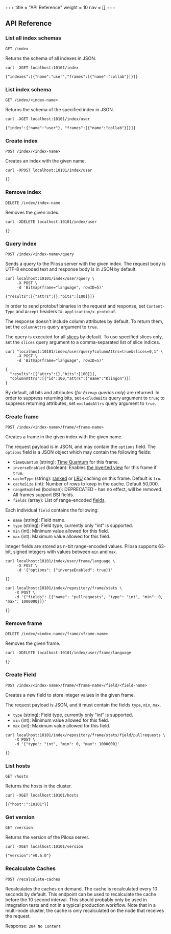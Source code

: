 +++
title = "API Reference"
weight = 10
nav = []
+++


## API Reference

### List all index schemas

`GET /index`

Returns the schema of all indexes in JSON.

``` request
curl -XGET localhost:10101/index
```
``` response
{"indexes":[{"name":"user","frames":[{"name":"collab"}]}]}
```

### List index schema

`GET /index/<index-name>`

Returns the schema of the specified index in JSON.

``` request
curl -XGET localhost:10101/index/user
```
``` response
{"index":{"name":"user"}, "frames":[{"name":"collab"}]}]}
```

### Create index

`POST /index/<index-name>`

Creates an index with the given name.

``` request
curl -XPOST localhost:10101/index/user
```
``` response
{}
```

### Remove index

`DELETE /index/index-name`

Removes the given index.

``` request
curl -XDELETE localhost:10101/index/user
```
``` response
{}
```

### Query index

`POST /index/<index-name>/query`

Sends a query to the Pilosa server with the given index. The request body is UTF-8 encoded text and response body is in JSON by default.

``` request
curl localhost:10101/index/user/query \
     -X POST \
     -d 'Bitmap(frame="language", rowID=5)'
```
``` response
{"results":[{"attrs":{},"bits":[100]}]}
```

In order to send protobuf binaries in the request and response, set `Content-Type` and `Accept` headers to: `application/x-protobuf`.

The response doesn't include column attributes by default. To return them, set the `columnAttrs` query argument to `true`.

The query is executed for all [slices](../data-model/#slice) by default. To use specified slices only, set the `slices` query argument to a comma-separated list of slice indices.

``` request
curl "localhost:10101/index/user/query?columnAttrs=true&slices=0,1" \
     -X POST \
     -d 'Bitmap(frame="language", rowID=5)'
```
``` response
{
  "results":[{"attrs":{},"bits":[100]}],
  "columnAttrs":[{"id":100,"attrs":{"name":"Klingon"}}]
}
```

By default, all bits and attributes (*for `Bitmap` queries only*) are returned. In order to suppress returning bits, set `excludeBits` query argument to `true`; to suppress returning attributes, set `excludeAttrs` query argument to `true`.

### Create frame

`POST /index/<index-name>/frame/<frame-name>`

Creates a frame in the given index with the given name.

The request payload is in JSON, and may contain the `options` field. The `options` field is a JSON object which may contain the following fields:

* `timeQuantum` (string): [Time Quantum](../data-model/#time-quantum) for this frame.
* `inverseEnabled` (boolean): Enables [the inverted view](../data-model/#inverse) for this frame if `true`.
* `cacheType` (string): [ranked](../data-model/#ranked) or [LRU](../data-model/#lru) caching on this frame. Default is `lru`.
* `cacheSize` (int): Number of rows to keep in the cache. Default 50,000.
* `rangeEnabled` (boolean): DEPRECATED - has no effect, will be removed. All frames support BSI fields.
* `fields` (array): List of range-encoded [fields](../data-model/#bsi-range-encoding).

Each individual `field` contains the following:

* `name` (string): Field name.
* `type` (string): Field type, currently only "int" is supported.
* `min` (int): Minimum value allowed for this field.
* `max` (int): Maximum value allowed for this field.

Integer fields are stored as n-bit range-encoded values. Pilosa supports 63-bit, signed integers with values between `min` and `max`.

``` request
curl localhost:10101/index/user/frame/language \
     -X POST \
     -d '{"options": {"inverseEnabled": true}}'
```
``` response
{}
```

``` request
curl localhost:10101/index/repository/frame/stats \
    -X POST \
    -d '{"fields": [{"name": "pullrequests", "type": "int", "min": 0, "max": 1000000}]}'
```
``` response
{}
```

### Remove frame

`DELETE /index/<index-name>/frame/<frame-name>`

Removes the given frame.

``` request
curl -XDELETE localhost:10101/index/user/frame/language
```
``` response
{}
```

### Create Field

`POST /index/<index-name>/frame/<frame-name>/field/<field-name>`

Creates a new field to store integer values in the given frame.

The request payload is JSON, and it must contain the fields `type`, `min`, `max`.
* `type` (string): Field type, currently only "int" is supported.
* `min` (int): Minimum value allowed for this field.
* `max` (int): Maximum value allowed for this field.

``` request
curl localhost:10101/index/repository/frame/stats/field/pullrequests \
    -X POST \
    -d '{"type": "int", "min": 0, "max": 1000000}'
```
``` response
{}
```

### List hosts

`GET /hosts`

Returns the hosts in the cluster.

``` request
curl -XGET localhost:10101/hosts
```
``` response
[{"host":":10101"}]
```

### Get version

`GET /version`

Returns the version of the Pilosa server.

``` request
curl -XGET localhost:10101/version
```
``` response
{"version":"v0.6.0"}
```

### Recalculate Caches

`POST /recalculate-caches`

Recalculates the caches on demand. The cache is recalculated every 10
seconds by default. This endpoint can be used to recalculate the cache
before the 10 second interval. This should probably only be used in
integration tests and not in a typical production workflow. Note that
in a multi-node cluster, the cache is only recalculated on the node
that receives the request.

Response: `204 No Content`

